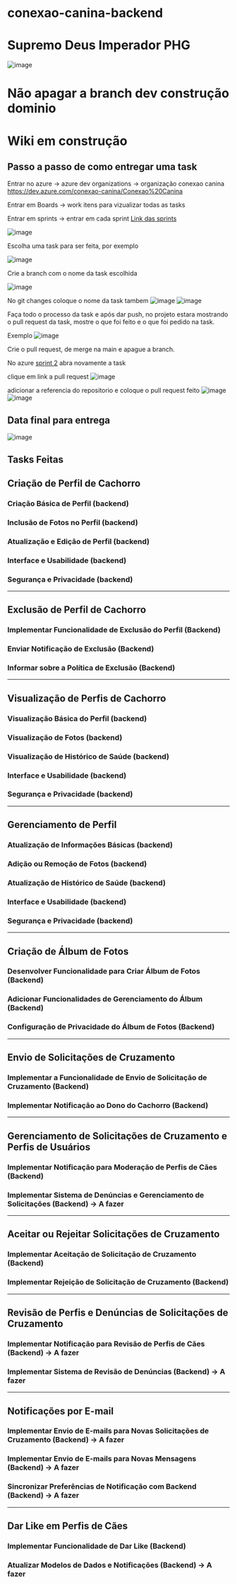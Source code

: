 # conexao-canina-backend
# Supremo Deus Imperador PHG
![image](https://github.com/user-attachments/assets/0ec15b10-9627-4c01-b1e4-2c00d451ed3a)

# Não apagar a branch dev construção dominio 
# Wiki em construção 
## Passo a passo de como entregar uma task 

 Entrar no azure -> azure dev organizations -> organização conexao canina 
 https://dev.azure.com/conexao-canina/Conexao%20Canina


 Entrar em Boards -> work itens para vizualizar todas as tasks 

 Entrar em sprints -> entrar em cada sprint 
[Link das sprints](https://dev.azure.com/conexao-canina/Conexao%20Canina/_sprints/taskboard/Conexao%20Canina%20Team/Conexao%20Canina/Iteration%201%20-%20Gerenciamento%20de%20Perfis)

![image](https://github.com/user-attachments/assets/ab702e47-de18-4cc9-a33a-d0a7bb8e6f01)


Escolha uma task para ser feita, por exemplo 

![image](https://github.com/user-attachments/assets/6462d20b-25c5-444c-b936-9059c0b36699)


Crie a branch com o nome da task escolhida 

![image](https://github.com/user-attachments/assets/65094f2e-0f55-4e6f-b522-5ec8a3c949a4)


No git changes coloque o nome da task tambem 
![image](https://github.com/user-attachments/assets/68171901-f772-4cc2-991e-28f92fe6df4c)
![image](https://github.com/user-attachments/assets/99effae1-5a0a-4be9-8257-e115df405d9d)


Faça todo o processo da task e após dar push, no projeto estara mostrando o pull request da task, mostre o que foi feito e o que foi pedido na task. 

Exemplo
![image](https://github.com/user-attachments/assets/6c3175e8-dc7e-431f-950f-9c95090230f5)


Crie o pull request, de merge na main e apague a branch.


No azure [sprint 2](https://dev.azure.com/conexao-canina/Conexao%20Canina/_sprints/taskboard/Conexao%20Canina%20Team/Conexao%20Canina/Iteration%202%20-%20Controle%20de%20Acesso%20e%20Feedback)
abra novamente a task

clique em link a pull request 
![image](https://github.com/user-attachments/assets/fda73323-dc3b-4a7d-b6a4-9e0253edbec0)

adicionar a referencia do repositorio e coloque o pull request feito
![image](https://github.com/user-attachments/assets/d1a1fe5b-b362-4798-baa7-9586ef666dc1)
![image](https://github.com/user-attachments/assets/f366fae0-fd46-49b2-94fe-eccc6c7a904b)



## Data final para entrega 
![image](https://github.com/user-attachments/assets/cccf9775-ced3-4881-8f1d-a3f66e2b12eb)



## Tasks Feitas 
##  Criação de Perfil de Cachorro

### Criação Básica de Perfil (backend)
### Inclusão de Fotos no Perfil (backend)
### Atualização e Edição de Perfil (backend)
### Interface e Usabilidade (backend)
### Segurança e Privacidade (backend)
---
## Exclusão de Perfil de Cachorro

### Implementar Funcionalidade de Exclusão do Perfil (Backend)
### Enviar Notificação de Exclusão (Backend)
### Informar sobre a Política de Exclusão (Backend)
---
## Visualização de Perfis de Cachorro

### Visualização Básica do Perfil (backend)
### Visualização de Fotos (backend)
### Visualização de Histórico de Saúde (backend) 
### Interface e Usabilidade (backend) 
### Segurança e Privacidade (backend) 
---
## Gerenciamento de Perfil

### Atualização de Informações Básicas (backend)
### Adição ou Remoção de Fotos (backend)
### Atualização de Histórico de Saúde (backend) 
###  Interface e Usabilidade (backend) 
###  Segurança e Privacidade (backend) 
---
## Criação de Álbum de Fotos 
### Desenvolver Funcionalidade para Criar Álbum de Fotos (Backend) 
### Adicionar Funcionalidades de Gerenciamento do Álbum (Backend) 
### Configuração de Privacidade do Álbum de Fotos (Backend) 
---
## Envio de Solicitações de Cruzamento
### Implementar a Funcionalidade de Envio de Solicitação de Cruzamento (Backend) 
### Implementar Notificação ao Dono do Cachorro (Backend)
---
## Gerenciamento de Solicitações de Cruzamento e Perfis de Usuários
###  Implementar Notificação para Moderação de Perfis de Cães (Backend)
###  Implementar Sistema de Denúncias e Gerenciamento de Solicitações (Backend) -> A fazer 
---
## Aceitar ou Rejeitar Solicitações de Cruzamento
### Implementar Aceitação de Solicitação de Cruzamento (Backend) 
### Implementar Rejeição de Solicitação de Cruzamento (Backend) 
---
## Revisão de Perfis e Denúncias de Solicitações de Cruzamento
### Implementar Notificação para Revisão de Perfis de Cães (Backend) -> A fazer
### Implementar Sistema de Revisão de Denúncias (Backend) -> A fazer 

---
## Notificações por E-mail
### Implementar Envio de E-mails para Novas Solicitações de Cruzamento (Backend) -> A fazer
### Implementar Envio de E-mails para Novas Mensagens (Backend) -> A fazer
### Sincronizar Preferências de Notificação com Backend (Backend) -> A fazer
---
## Dar Like em Perfis de Cães
### Implementar Funcionalidade de Dar Like (Backend)
### Atualizar Modelos de Dados e Notificações (Backend) -> A fazer

